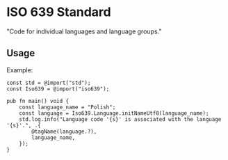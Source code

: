 # ISO 639 Standard
"Code for individual languages and language groups."

## Usage
Example:
```Zig
const std = @import("std");
const Iso639 = @import("iso639");

pub fn main() void {
    const language_name = "Polish";
    const language = Iso639.Language.initNameUtf8(language_name);
    std.log.info("Language code '{s}' is associated with the language '{s}'.", .{
        @tagName(language.?),
        language_name,
    });
}
```
